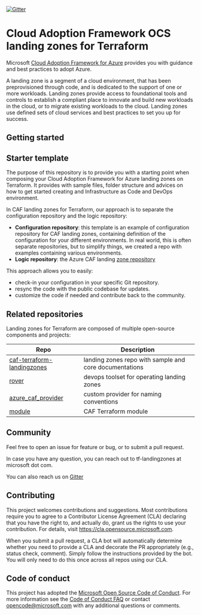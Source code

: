 [![Gitter](https://badges.gitter.im/aztfmod/community.svg)](https://gitter.im/aztfmod/community?utm_source=badge&utm_medium=badge&utm_campaign=pr-badge)

# Cloud Adoption Framework OCS landing zones for Terraform

Microsoft [Cloud Adoption Framework for Azure](https://aka.ms/caf) provides you with guidance and best practices to adopt Azure.

A landing zone is a segment of a cloud environment, that has been preprovisioned through code, and is dedicated to the support of one or more workloads. Landing zones provide access to foundational tools and controls to establish a compliant place to innovate and build new workloads in the cloud, or to migrate existing workloads to the cloud. Landing zones use defined sets of cloud services and best practices to set you up for success.

## Getting started



## Starter template

The purpose of this repository is to provide you with a starting point when composing your Cloud Adoption Framework for Azure landing zones on Terraform. It provides with sample files, folder structure and advices on how to get started creating and Infrastructure as Code and DevOps environment.

In CAF landing zones for Terraform, our approach is to separate the configuration repository and the logic repository:

* **Configuration repository**: this template is an example of configuration repository for CAF landing zones, containing definition of the configuration for your different environments. In real world, this is often separate repositories, but to simplify things, we created a repo with examples containing various environments.
* **Logic repository**: the Azure CAF landing [zone repository](https://github.com/azure/caf-terraform-landingzones)

This approach allows you to easily:

* check-in your configuration in your specific Git repository.
* resync the code with the public codebase for updates.
* customize the code if needed and contribute back to the community.



## Related repositories

Landing zones for Terraform are composed of multiple open-source components and projects:

| Repo                                                                                              | Description                                                |
|---------------------------------------------------------------------------------------------------|------------------------------------------------------------|
| [caf-terraform-landingzones](https://github.com/azure/caf-terraform-landingzones) | landing zones repo with sample and core documentations     |
| [rover](https://github.com/aztfmod/rover)                                                         | devops toolset for operating landing zones                 |
| [azure_caf_provider](https://github.com/aztfmod/terraform-provider-azurecaf)                      | custom provider for naming conventions                     |
| [module](https://registry.terraform.io/modules/aztfmod)                                          | CAF Terraform module |

## Community

Feel free to open an issue for feature or bug, or to submit a pull request.

In case you have any question, you can reach out to tf-landingzones at microsoft dot com.

You can also reach us on [Gitter](https://gitter.im/aztfmod/community?utm_source=badge&utm_medium=badge&utm_campaign=pr-badge)

## Contributing

This project welcomes contributions and suggestions.  Most contributions require you to agree to a
Contributor License Agreement (CLA) declaring that you have the right to, and actually do, grant us
the rights to use your contribution. For details, visit https://cla.opensource.microsoft.com.

When you submit a pull request, a CLA bot will automatically determine whether you need to provide
a CLA and decorate the PR appropriately (e.g., status check, comment). Simply follow the instructions
provided by the bot. You will only need to do this once across all repos using our CLA.

## Code of conduct

This project has adopted the [Microsoft Open Source Code of Conduct](https://opensource.microsoft.com/codeofconduct/).
For more information see the [Code of Conduct FAQ](https://opensource.microsoft.com/codeofconduct/faq/) or
contact [opencode@microsoft.com](mailto:opencode@microsoft.com) with any additional questions or comments.

